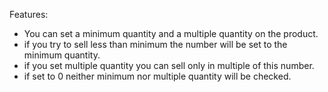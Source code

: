 Features:

- You can set a minimum quantity and a multiple quantity on the product.
- if you try to sell less than minimum the number will be set to the minimum quantity.
- if you set multiple quantity you can sell only in multiple of this number.
- if set to 0 neither minimum nor multiple quantity will be checked.
